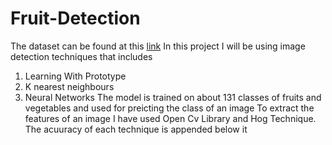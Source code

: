 # Fruit-Detection
The dataset can be found at this [link](https://www.kaggle.com/moltean/fruits)
In this project I will be using image detection techniques that includes
1. Learning With Prototype
2. K nearest neighbours
3. Neural Networks
The model is trained on about 131 classes of fruits and vegetables and used for preicting the class of an image
To extract the features of an image I have used Open Cv Library and Hog Technique.
The acuuracy of each technique is appended below it
